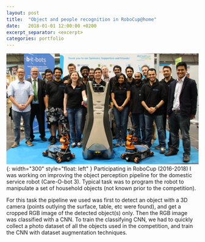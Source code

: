 ```yaml
---
layout: post
title:  "Object and people recognition in RoboCup@home"
date:   2018-01-01 12:00:00 +0200
excerpt_separator: <excerpt>
categories: portfolio
---
```


![img](/assets/portfolio/robocup.jpg){: width="300" style="float: left" }
Participating in RoboCup (2016-2018) I was working on improving the object perception pipeline for the domestic service robot (Care-O-bot 3). Typical task was to program the robot to manipulate a set of household objects (not known prior to the competition).

For this task the pipeline we used was first to detect an object with a 3D camera (points outlying the surface, table, etc were found), and get a cropped RGB image of the detected object(s) only. Then the RGB image was classified with a CNN. To train the classifying CNN, we had to quickly collect a photo dataset of all the objects used in the competition, and train the CNN with dataset augmentation techniques. 